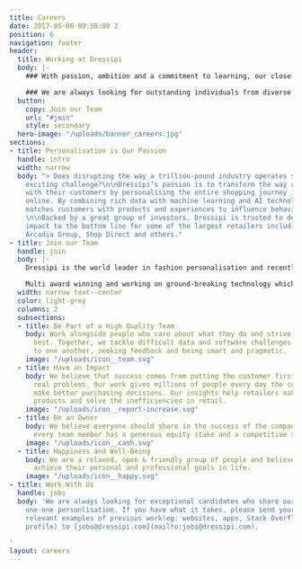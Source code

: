 ```yaml
---
title: Careers
date: 2017-05-06 09:50:00 Z
position: 6
navigation: footer
header:
  title: Working at Dressipi
  body: |-
    ### With passion, ambition and a commitment to learning, our close-knit team support, challenge and inspire each other every day.

    ### We are always looking for outstanding individuals from diverse backgrounds, who want to be part of our fantastic team and shape the future of retail.
  button:
    copy: Join our Team
    url: "#join"
    style: secondary
  hero-image: "/uploads/banner_careers.jpg"
sections:
- title: Personalisation is Our Passion
  handle: intro
  width: narrow
  body: "> Does disrupting the way a trillion-pound industry operates sound like an
    exciting challenge?\n\nDressipi’s passion is to transform the way retailers engage
    with their customers by personalising the entire shopping journey instore and
    online. By combining rich data with machine learning and AI technology, Dressipi
    matches customers with products and experiences to influence behavior at scale.
    \n\nBacked by a great group of investors, Dressipi is trusted to deliver real
    impact to the bottom line for some of the largest retailers including John Lewis,
    Arcadia Group, Shop Direct and others."
- title: Join our Team
  handle: join
  body: |-
    Dressipi is the world leader in fashion personalisation and recently named one of Britain’s fastest growing Top Tech firms. We’re expanding and looking for exceptional people to join us for the journey.

    Multi award winning and working on ground-breaking technology which is having a real impact we think we can offer you something fantastic.
  width: narrow text--center
  color: light-grey
  columns: 2
  subsections:
  - title: Be Part of a High Quality Team
    body: Work alongside people who care about what they do and strive to do their
      best. Together, we tackle difficult data and software challenges by listening
      to one another, seeking feedback and being smart and pragmatic.
    image: "/uploads/icon__team.svg"
  - title: Have an Impact
    body: We believe that success comes from putting the customer first and solving
      real problems. Our work gives millions of people every day the confidence to
      make better purchasing decisions. Our insights help retailers make better quality
      products and solve the inefficiencies in retail.
    image: "/uploads/icon__report-increase.svg"
  - title: Be an Owner
    body: We believe everyone should share in the success of the company. That's why
      every team member has a generous equity stake and a competitive salary.
    image: "/uploads/icon__cash.svg"
  - title: Happiness and Well-Being
    body: We are a relaxed, open & friendly group of people and believe everyone can
      achieve their personal and professional goals in life.
    image: "/uploads/icon__happy.svg"
- title: Work With Us
  handle: jobs
  body: 'We are always looking for exceptional candidates who share our passion for
    one-one personlisation. If you have what it takes, please send your CV and any
    relevant examples of previous work(eg: websites, apps, Stack Overflow or GitHub
    profile) to [jobs@dressipi.com](mailto:jobs@dressipi.com).

'
layout: careers
---
```


